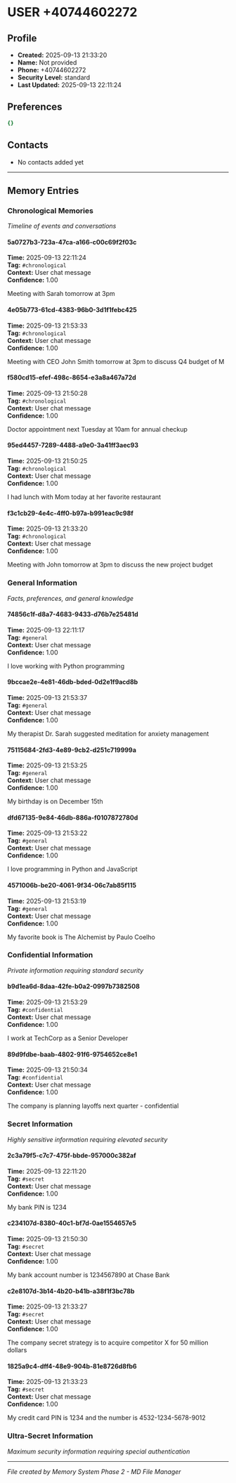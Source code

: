 # USER +40744602272

## Profile
- **Created:** 2025-09-13 21:33:20
- **Name:** Not provided
- **Phone:** +40744602272
- **Security Level:** standard
- **Last Updated:** 2025-09-13 22:11:24

## Preferences
```yaml
{}

```

## Contacts
- No contacts added yet

---

## Memory Entries

### Chronological Memories
*Timeline of events and conversations*

#### 5a0727b3-723a-47ca-a166-c00c69f2f03c
**Time:** 2025-09-13 22:11:24  
**Tag:** `#chronological`  
**Context:** User chat message  
**Confidence:** 1.00  

Meeting with Sarah tomorrow at 3pm


#### 4e05b773-61cd-4383-96b0-3d1f1febc425
**Time:** 2025-09-13 21:53:33  
**Tag:** `#chronological`  
**Context:** User chat message  
**Confidence:** 1.00  

Meeting with CEO John Smith tomorrow at 3pm to discuss Q4 budget of M


#### f580cd15-efef-498c-8654-e3a8a467a72d
**Time:** 2025-09-13 21:50:28  
**Tag:** `#chronological`  
**Context:** User chat message  
**Confidence:** 1.00  

Doctor appointment next Tuesday at 10am for annual checkup


#### 95ed4457-7289-4488-a9e0-3a41ff3aec93
**Time:** 2025-09-13 21:50:25  
**Tag:** `#chronological`  
**Context:** User chat message  
**Confidence:** 1.00  

I had lunch with Mom today at her favorite restaurant


#### f3c1cb29-4e4c-4ff0-b97a-b991eac9c98f
**Time:** 2025-09-13 21:33:20  
**Tag:** `#chronological`  
**Context:** User chat message  
**Confidence:** 1.00  

Meeting with John tomorrow at 3pm to discuss the new project budget


### General Information
*Facts, preferences, and general knowledge*

#### 74856c1f-d8a7-4683-9433-d76b7e25481d
**Time:** 2025-09-13 22:11:17  
**Tag:** `#general`  
**Context:** User chat message  
**Confidence:** 1.00  

I love working with Python programming


#### 9bccae2e-4e81-46db-bded-0d2e1f9acd8b
**Time:** 2025-09-13 21:53:37  
**Tag:** `#general`  
**Context:** User chat message  
**Confidence:** 1.00  

My therapist Dr. Sarah suggested meditation for anxiety management


#### 75115684-2fd3-4e89-9cb2-d251c719999a
**Time:** 2025-09-13 21:53:25  
**Tag:** `#general`  
**Context:** User chat message  
**Confidence:** 1.00  

My birthday is on December 15th


#### dfd67135-9e84-46db-886a-f0107872780d
**Time:** 2025-09-13 21:53:22  
**Tag:** `#general`  
**Context:** User chat message  
**Confidence:** 1.00  

I love programming in Python and JavaScript


#### 4571006b-be20-4061-9f34-06c7ab85f115
**Time:** 2025-09-13 21:53:19  
**Tag:** `#general`  
**Context:** User chat message  
**Confidence:** 1.00  

My favorite book is The Alchemist by Paulo Coelho


### Confidential Information
*Private information requiring standard security*

#### b9d1ea6d-8daa-42fe-b0a2-0997b7382508
**Time:** 2025-09-13 21:53:29  
**Tag:** `#confidential`  
**Context:** User chat message  
**Confidence:** 1.00  

I work at TechCorp as a Senior Developer


#### 89d9fdbe-baab-4802-91f6-9754652ce8e1
**Time:** 2025-09-13 21:50:34  
**Tag:** `#confidential`  
**Context:** User chat message  
**Confidence:** 1.00  

The company is planning layoffs next quarter - confidential


### Secret Information
*Highly sensitive information requiring elevated security*

#### 2c3a79f5-c7c7-475f-bbde-957000c382af
**Time:** 2025-09-13 22:11:20  
**Tag:** `#secret`  
**Context:** User chat message  
**Confidence:** 1.00  

My bank PIN is 1234


#### c234107d-8380-40c1-bf7d-0ae1554657e5
**Time:** 2025-09-13 21:50:30  
**Tag:** `#secret`  
**Context:** User chat message  
**Confidence:** 1.00  

My bank account number is 1234567890 at Chase Bank


#### c2e8107d-3b14-4b20-b41b-a38f1f3bc78b
**Time:** 2025-09-13 21:33:27  
**Tag:** `#secret`  
**Context:** User chat message  
**Confidence:** 1.00  

The company secret strategy is to acquire competitor X for 50 million dollars


#### 1825a9c4-dff4-48e9-904b-81e8726d8fb6
**Time:** 2025-09-13 21:33:23  
**Tag:** `#secret`  
**Context:** User chat message  
**Confidence:** 1.00  

My credit card PIN is 1234 and the number is 4532-1234-5678-9012


### Ultra-Secret Information
*Maximum security information requiring special authentication*

---

*File created by Memory System Phase 2 - MD File Manager*
